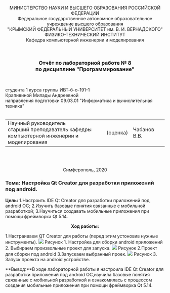 <p align="center">МИНИСТЕРСТВО НАУКИ  И ВЫСШЕГО ОБРАЗОВАНИЯ РОССИЙСКОЙ ФЕДЕРАЦИИ  <br/>
Федеральное государственное автономное образовательное учреждение высшего образования  <br/>
"КРЫМСКИЙ ФЕДЕРАЛЬНЫЙ УНИВЕРСИТЕТ им. В. И. ВЕРНАДСКОГО"  <br/>
ФИЗИКО-ТЕХНИЧЕСКИЙ ИНСТИТУТ  <br/>
Кафедра компьютерной инженерии и моделирования<br/></p>
<br/>

### <p align="center">Отчёт по лабораторной работе № 8<br/> по дисциплине "Программирование"</p>
<br/>

студента 1 курса группы ИВТ-б-о-191-1 <br/>
Крапивиной Милады Андреевной<br/>
направления подготовки 09.03.01 "Информатика и вычислительная техника"  
<br/>

<table>
<tr><td>Научный руководитель<br/> старший преподаватель кафедры<br/> компьютерной инженерии и моделирования</td>
<td>(оценка)</td>
<td>Чабанов В.В.</td>
</tr>
</table>
<br/><br/>

<p align="center">Симферополь, 2020</p>


### Тема: Настройка Qt Creator для разработки приложений под android.

**Цель:**
1.Настроить IDE Qt Creator для разработки приложений под android ОС;
2.Изучить базовые понятия связанные с мобильной разработкой;
3.Научиться создавать мобильные приложения при помощи фреймворка Qt 5.14.

**<p align="center">Ход работы:</p>**

1.Настраиваем QT Creator для работы (перед этим устоновив нужные инструменты).
![](https://github.com/MiladaKrapivina/LabWorks/blob/master/Лабораторная%20работа%208/Рисунки/ппп.png)
Рисунок 1. Настройка для сборки android приложений
2. Выбираем произвольные проект для запуска.
![](https://github.com/MiladaKrapivina/LabWorks/blob/master/Лабораторная%20работа%208/Рисунки/2222.png)
Рисунок 2.Проект для сборки под android
3.Запускаем выбранный проек.
![](https://github.com/MiladaKrapivina/LabWorks/blob/master/Лабораторная%20работа%208/Рисунки/Screenshot_20200406-104615.jpg)
Рисунок 3. Запуск проекта на android устройстве.

**Вывод:**В ходе лабораторной работы я настроила IDE Qt Creator для разработки приложений под android ОС,изучила базовые понятия связанные с мобильной разработкой и ознакомилась с процессом создания мобильные приложения при помощи фреймворка Qt 5.14.
